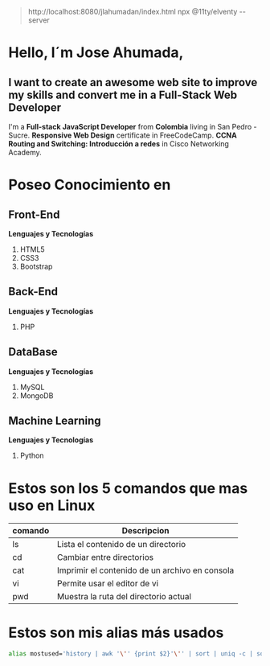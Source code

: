 > http://localhost:8080/jlahumadan/index.html
> npx @11ty/elventy --server
# Hello, I´m Jose Ahumada,
## I want to create an awesome web site to improve my skills and convert me in a Full-Stack Web Developer
I'm a **Full-stack JavaScript Developer** from **Colombia** living in San Pedro - Sucre.
**Responsive Web Design** certificate in FreeCodeCamp.
**CCNA Routing and Switching: Introducción a redes** in Cisco Networking Academy.

# Poseo Conocimiento en
## Front-End 
**Lenguajes y Tecnologías**

1. HTML5
2. CSS3
3. Bootstrap

## Back-End
**Lenguajes y Tecnologías**

1. PHP

## DataBase 
**Lenguajes y Tecnologías**

1. MySQL
2. MongoDB

## Machine Learning
**Lenguajes y Tecnologías**

1. Python

# Estos son los 5 comandos que mas uso en Linux
| comando | Descripcion                                   |
|---------|-----------------------------------------------|
| ls      | Lista el contenido de un directorio           |
| cd      | Cambiar entre directorios                     |
| cat     | Imprimir el contenido de un archivo en consola|
| vi      | Permite usar el editor de vi                  |
| pwd     | Muestra la ruta del directorio actual         |

# Estos son mis alias más usados

```bash
alias mostused='history | awk '\'' {print $2}'\'' | sort | uniq -c | sort -nr | head -n 10'
```
